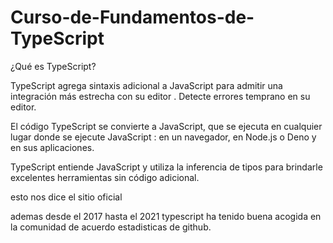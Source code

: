 # Curso-de-Fundamentos-de-TypeScript
¿Qué es TypeScript?

TypeScript agrega sintaxis adicional a JavaScript para admitir una integración más estrecha con su editor . Detecte errores temprano en su editor.

El código TypeScript se convierte a JavaScript, que se ejecuta en cualquier lugar donde se ejecute JavaScript : en un navegador, en Node.js o Deno y en sus aplicaciones.

TypeScript entiende JavaScript y utiliza la inferencia de tipos para brindarle excelentes herramientas sin código adicional.

esto nos dice el sitio oficial

ademas desde el 2017 hasta el 2021 typescript ha tenido buena acogida en la comunidad de acuerdo estadisticas de github.
